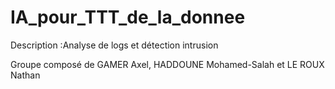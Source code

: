 # IA_pour_TTT_de_la_donnee
Description :Analyse de logs et détection intrusion

Groupe composé de GAMER Axel, HADDOUNE Mohamed-Salah et LE ROUX Nathan
